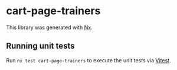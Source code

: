# cart-page-trainers

This library was generated with [Nx](https://nx.dev).

## Running unit tests

Run `nx test cart-page-trainers` to execute the unit tests via [Vitest](https://vitest.dev/).
